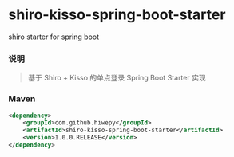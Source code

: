 # shiro-kisso-spring-boot-starter
shiro starter for spring boot

### 说明


 > 基于 Shiro + Kisso 的单点登录 Spring Boot Starter 实现

### Maven

``` xml
<dependency>
	<groupId>com.github.hiwepy</groupId>
	<artifactId>shiro-kisso-spring-boot-starter</artifactId>
	<version>1.0.0.RELEASE</version>
</dependency>
```
